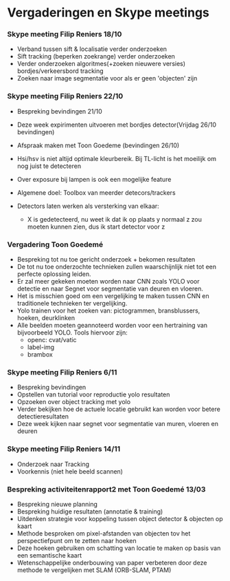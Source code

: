 # Vergaderingen en Skype meetings

### Skype meeting Filip Reniers 18/10
- Verband tussen sift & localisatie verder onderzoeken
- Sift tracking (beperken zoekrange) verder onderzoeken
- Verder onderzoeken algoritmes(+zoeken nieuwere versies) bordjes/verkeersbord tracking
- Zoeken naar image segmentatie voor als er geen 'objecten' zijn


### Skype meeting Filip Reniers 22/10
- Bespreking bevindingen 21/10
- Deze week expirimenten uitvoeren met bordjes detector(Vrijdag 26/10 bevindingen)
- Afspraak maken met Toon Goedeme (bevindingen 26/10)
- Hsi/hsv is niet altijd optimale kleurbereik. Bij TL-licht is het moeilijk om nog juist te detecteren

- Over exposure bij lampen is ook een mogelijke feature
- Algemene doel: Toolbox van meerder detecors/trackers
- Detectors laten werken als versterking van elkaar:
    - X is gedetecteerd, nu weet ik dat ik op plaats y normaal z zou moeten kunnen zien, dus ik start detector voor z



### Vergadering Toon Goedemé
- Bespreking tot nu toe gericht onderzoek + bekomen resultaten
- De tot nu toe onderzochte technieken zullen waarschijnlijk niet tot een perfecte oplossing leiden.
- Er zal meer gekeken moeten worden naar CNN zoals YOLO voor detectie en naar Segnet voor segmentatie van deuren en vloeren.
- Het is misschien goed om een vergelijking te maken tussen CNN en traditionele technieken ter vergelijking.
- Yolo trainen voor het zoeken van: pictogrammen, bransblussers, hoeken, deurklinken
- Alle beelden moeten geannoteerd worden voor een hertraining van bijvoorbeeld YOLO. Tools hiervoor zijn:
    - openc: cvat/vatic
    - label-img
    - brambox


### Skype meeting Filip Reniers 6/11
- Bespreking bevindingen
- Opstellen van tutorial voor reproductie yolo resultaten
- Opzoeken over object tracking met yolo
- Verder bekijken hoe de actuele locatie gebruikt kan worden voor betere detectieresultaten
- Deze week kijken naar segnet voor segmentatie van muren, vloeren en deuren


### Skype meeting Filip Reniers 14/11
- Onderzoek naar Tracking
- Voorkennis (niet hele beeld scannen)


### Bespreking activiteitenrapport2 met Toon Goedemé 13/03
- Bespreking nieuwe planning
- Bespreking huidige resultaten (annotatie & training)
- Uitdenken strategie voor koppeling tussen object detector & objecten op kaart
- Methode besproken om pixel-afstanden van objecten tov het perspectiefpunt om te zetten naar hoeken
- Deze hoeken gebruiken om schatting van locatie te maken op basis van een semantische kaart
- Wetenschappelijke onderbouwing van paper verbeteren door deze methode te vergelijken met SLAM (ORB-SLAM, PTAM)